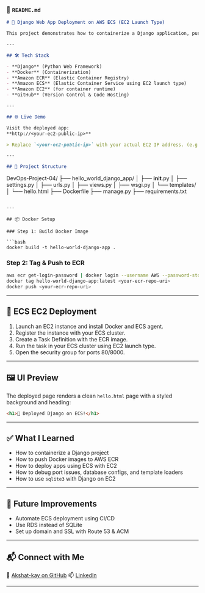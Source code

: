 ### 📄 `README.md`

```markdown
# 🚀 Django Web App Deployment on AWS ECS (EC2 Launch Type)

This project demonstrates how to containerize a Django application, push it to Amazon ECR, and deploy it using **Amazon ECS with EC2 launch type**.

---

## 🛠️ Tech Stack

- **Django** (Python Web Framework)
- **Docker** (Containerization)
- **Amazon ECR** (Elastic Container Registry)
- **Amazon ECS** (Elastic Container Service using EC2 launch type)
- **Amazon EC2** (for container runtime)
- **GitHub** (Version Control & Code Hosting)

---

## 🌐 Live Demo

Visit the deployed app:  
**http://<your-ec2-public-ip>**

> Replace `<your-ec2-public-ip>` with your actual EC2 IP address. (e.g., `http://3.91.155.190`)

---

## 🧱 Project Structure

```

DevOps-Project-04/
├── hello\_world\_django\_app/
│   ├── **init**.py
│   ├── settings.py
│   ├── urls.py
│   ├── views.py
│   ├── wsgi.py
│   └── templates/
│       └── hello.html
├── Dockerfile
├── manage.py
├── requirements.txt

````

---

## 📦 Docker Setup

### Step 1: Build Docker Image

```bash
docker build -t hello-world-django-app .
````

### Step 2: Tag & Push to ECR

```bash
aws ecr get-login-password | docker login --username AWS --password-stdin <aws-account-id>.dkr.ecr.<region>.amazonaws.com
docker tag hello-world-django-app:latest <your-ecr-repo-uri>
docker push <your-ecr-repo-uri>
```

---

## 🚢 ECS EC2 Deployment

1. Launch an EC2 instance and install Docker and ECS agent.
2. Register the instance with your ECS cluster.
3. Create a Task Definition with the ECR image.
4. Run the task in your ECS cluster using EC2 launch type.
5. Open the security group for ports 80/8000.

---

## 🖼️ UI Preview

The deployed page renders a clean `hello.html` page with a styled background and heading:

```html
<h1>🎉 Deployed Django on ECS!</h1>
```

---

## ✅ What I Learned

* How to containerize a Django project
* How to push Docker images to AWS ECR
* How to deploy apps using ECS with EC2
* How to debug port issues, database configs, and template loaders
* How to use `sqlite3` with Django on EC2

---

## 🧠 Future Improvements

* Automate ECS deployment using CI/CD
* Use RDS instead of SQLite
* Set up domain and SSL with Route 53 & ACM

---

## 📬 Connect with Me

👤 [Akshat-kay on GitHub](https://github.com/Akshat-kay)
📫 [LinkedIn](https://linkedin.com/in/your-profile)

---



